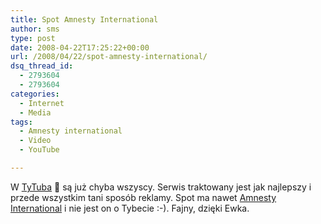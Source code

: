 ```yaml
---
title: Spot Amnesty International
author: sms
type: post
date: 2008-04-22T17:25:22+00:00
url: /2008/04/22/spot-amnesty-international/
dsq_thread_id:
  - 2793604
  - 2793604
categories:
  - Internet
  - Media
tags:
  - Amnesty international
  - Video
  - YouTube

---
```

W <a href="http://www.youtube.com" target="_blank">TyTuba</a> 🙂 są już chyba wszyscy. Serwis traktowany jest jak najlepszy i przede wszystkim tani sposób reklamy. Spot ma nawet <a href="http://www.amnesty.org/" target="_blank">Amnesty International</a> i nie jest on o Tybecie :-). Fajny, dzięki Ewka.